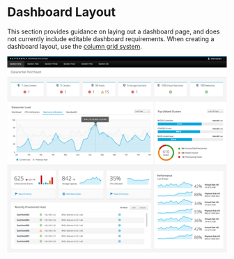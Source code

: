 # Dashboard Layout

This section provides guidance on laying out a dashboard page, and does not currently include editable dashboard requirements. When creating a dashboard layout, use the [column grid system](http://getbootstrap.com/css/#grid).

![dashboard-layout-example1](img/dashboard-layout-example.png)
